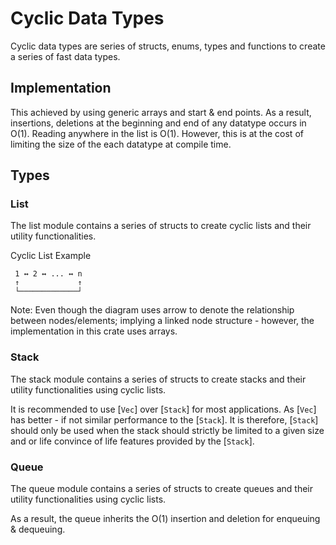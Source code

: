 # Cyclic Data Types

Cyclic data types are series of structs, enums, types and functions to create a series of fast data types.

## Implementation
This achieved by using generic arrays and start & end points. As a result, insertions, deletions at the beginning and end of any datatype occurs in O(1). Reading anywhere in the list is O(1). However, this is at the cost of limiting the size of the each datatype at compile time.

## Types
### List

The list module contains a series of structs to create cyclic lists and their utility functionalities.

Cyclic List Example
```text
 1 ↔ 2 ↔ ... ↔ n
 ↑             ↑
 └─────────────┘
```
Note: Even though the diagram uses arrow to denote the relationship between nodes/elements; implying a linked node structure - however, the implementation in this crate uses arrays.

### Stack

The stack module contains a series of structs to create stacks and their utility functionalities using cyclic lists.

It is recommended to use [`Vec`] over [`Stack`] for most applications. As [`Vec`] has better - if not similar performance to the [`Stack`]. It is therefore, [`Stack`] should only be used when the stack should strictly be limited to a given size and or life convince of life features provided by the [`Stack`].

### Queue

The queue module contains a series of structs to create queues and their utility functionalities using cyclic lists.

As a result, the queue inherits the O(1) insertion and deletion for enqueuing & dequeuing.